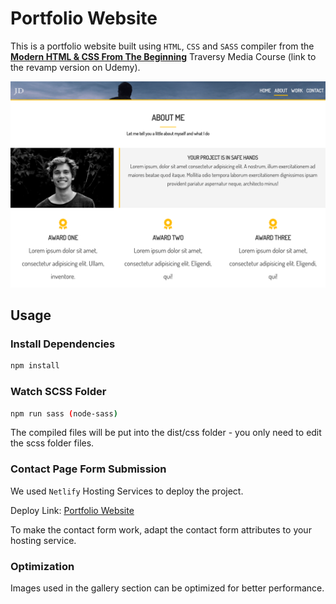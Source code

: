 # Portfolio Website
This is a portfolio website built using `HTML`, `CSS` and `SASS` compiler from the [**Modern HTML & CSS From The Beginning**](https://www.udemy.com/course/modern-html-css-from-the-beginning/?couponCode=LETSLEARNNOW) Traversy Media Course
(link to the revamp version on Udemy). 

![app screenshot](/dist/img/screenshot.png)

## Usage

### Install Dependencies

```bash
npm install
```

### Watch SCSS Folder 

```bash
npm run sass (node-sass)
```
The compiled files will be put into the dist/css folder - you only need to edit the scss folder files.


### Contact Page Form Submission
We used `Netlify` Hosting Services to deploy the project.  

Deploy Link: [Portfolio Website](https://lovely-melba-533b55.netlify.app/)   

To make the contact form work, adapt the contact form attributes to your hosting service. 

### Optimization
Images used in the gallery section can be optimized for better performance.

